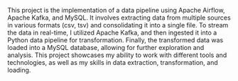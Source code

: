  This project is the implementation of a data pipeline using Apache Airflow, Apache Kafka, and MySQL. It involves extracting data from multiple sources in various formats (csv, tsv) and consolidating it into a single file. To stream the data in real-time, I utilized Apache Kafka, and then ingested it into a Python data pipeline for transformation. Finally, the transformed data was loaded into a MySQL database, allowing for further exploration and analysis. This project showcases my ability to work with different tools and technologies, as well as my skills in data extraction, transformation, and loading.
